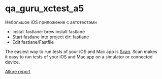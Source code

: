 # qa_guru_xctest_a5
Небольшое iOS приложение с автотестами

- Install fastlane: brew install fastlane  
- Start fastlane into project dir: fastlane 
- Edit fastlane/Fastfile

The easiest way to run tests of your iOS and Mac app is [Scan](https://docs.fastlane.tools/actions/scan/).
Scan makes it easy to run tests of your iOS and Mac app on a simulator or connected device.

[Allure report](https://doroshenkodenis.github.io/qa_guru_xctest_a5/)

